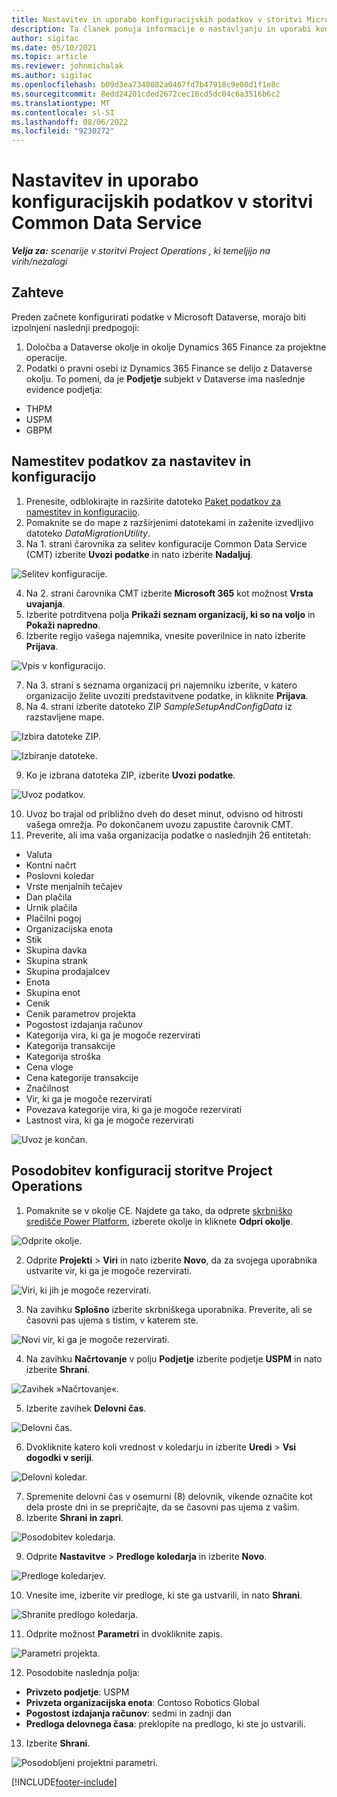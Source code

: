 ```yaml
---
title: Nastavitev in uporabo konfiguracijskih podatkov v storitvi Microsoft Dataverse
description: Ta članek ponuja informacije o nastavljanju in uporabi konfiguracijskih podatkov v Project Operations.
author: sigitac
ms.date: 05/10/2021
ms.topic: article
ms.reviewer: johnmichalak
ms.author: sigitac
ms.openlocfilehash: b09d3ea7348082a0467fd7b47918c9e00d1f1e8c
ms.sourcegitcommit: 8edd24201cded2672cec16cd5dc84c6a3516b6c2
ms.translationtype: MT
ms.contentlocale: sl-SI
ms.lasthandoff: 08/06/2022
ms.locfileid: "9230272"
---
```

# <a name="set-up-and-apply-configuration-data-in-the-common-data-service"></a>Nastavitev in uporabo konfiguracijskih podatkov v storitvi Common Data Service 

_**Velja za:** scenarije v storitvi Project Operations , ki temeljijo na virih/nezalogi_



## <a name="prerequisites"></a>Zahteve

Preden začnete konfigurirati podatke v Microsoft Dataverse, morajo biti izpolnjeni naslednji predpogoji:

1.  Določba a Dataverse okolje in okolje Dynamics 365 Finance za projektne operacije.
2.  Podatki o pravni osebi iz Dynamics 365 Finance se delijo z Dataverse okolju. To pomeni, da je **Podjetje** subjekt v Dataverse ima naslednje evidence podjetja:
  - THPM
  - USPM
  - GBPM

## <a name="install-setup-and-configuration-data"></a>Namestitev podatkov za nastavitev in konfiguracijo

1. Prenesite, odblokirajte in razširite datoteko [Paket podatkov za namestitev in konfiguracijo](https://download.microsoft.com/download/e/2/d/e2da6c98-d5dd-450c-aabe-fd6bf2ba374b/ProjOpsSampleSetupData-%20Integrated%20Latest.zip).
2. Pomaknite se do mape z razširjenimi datotekami in zaženite izvedljivo datoteko *DataMigrationUtility*.
3. Na 1. strani čarovnika za selitev konfiguracije Common Data Service (CMT) izberite **Uvozi podatke** in nato izberite **Nadaljuj**.

![Selitev konfiguracije.](./media/1ConfigurationMigration.png)

4. Na 2. strani čarovnika CMT izberite **Microsoft 365** kot možnost **Vrsta uvajanja**.
5. Izberite potrditvena polja **Prikaži seznam organizacij, ki so na voljo** in **Pokaži napredno**.
6. Izberite regijo vašega najemnika, vnesite poverilnice in nato izberite **Prijava**.

![Vpis v konfiguracijo.](./media/2ConfigurationSignin.png)

7. Na 3. strani s seznama organizacij pri najemniku izberite, v katero organizacijo želite uvoziti predstavitvene podatke, in kliknite **Prijava**.
8. Na 4. strani izberite datoteko ZIP *SampleSetupAndConfigData* iz razstavljene mape.

![Izbira datoteke ZIP.](./media/3ZipFile.png)

![Izbiranje datoteke.](./media/4SelectAFile.png)

9. Ko je izbrana datoteka ZIP, izberite **Uvozi podatke**.

![Uvoz podatkov.](./media/5ImportData.png)

10. Uvoz bo trajal od približno dveh do deset minut, odvisno od hitrosti vašega omrežja. Po dokončanem uvozu zapustite čarovnik CMT. 
11. Preverite, ali ima vaša organizacija podatke o naslednjih 26 entitetah:

  - Valuta
  - Kontni načrt
  - Poslovni koledar
  - Vrste menjalnih tečajev
  - Dan plačila
  - Urnik plačila
  - Plačilni pogoj
  - Organizacijska enota
  - Stik
  - Skupina davka
  - Skupina strank
  - Skupina prodajalcev
  - Enota
  - Skupina enot
  - Cenik
  - Cenik parametrov projekta
  - Pogostost izdajanja računov
  - Kategorija vira, ki ga je mogoče rezervirati
  - Kategorija transakcije
  - Kategorija stroška
  - Cena vloge
  - Cena kategorije transakcije
  - Značilnost
  - Vir, ki ga je mogoče rezervirati
  - Povezava kategorije vira, ki ga je mogoče rezervirati
  - Lastnost vira, ki ga je mogoče rezervirati

![Uvoz je končan.](./media/6CompleteImport.png)

## <a name="update-project-operations-configurations"></a>Posodobitev konfiguracij storitve Project Operations

1. Pomaknite se v okolje CE. Najdete ga tako, da odprete [skrbniško središče Power Platform](https://admin.powerplatform.microsoft.com/environments), izberete okolje in kliknete **Odpri okolje**. 

![Odprite okolje.](./media/7OpenEnvironment.png)

2. Odprite **Projekti** > **Viri** in nato izberite **Novo**, da za svojega uporabnika ustvarite vir, ki ga je mogoče rezervirati.

![Viri, ki jih je mogoče rezervirati.](./media/8BookableResources.png)

3. Na zavihku **Splošno** izberite skrbniškega uporabnika. Preverite, ali se časovni pas ujema s tistim, v katerem ste. 

![Novi vir, ki ga je mogoče rezervirati.](./media/9NewBookableResource.png)

4. Na zavihku **Načrtovanje** v polju **Podjetje** izberite podjetje **USPM** in nato izberite **Shrani**. 

![Zavihek »Načrtovanje«.](./media/10SchedulingTab.png)

5. Izberite zavihek **Delovni čas**.  

![Delovni čas.](./media/11WorkHours.png)

6. Dvokliknite katero koli vrednost v koledarju in izberite **Uredi** > **Vsi dogodki v seriji**. 

![Delovni koledar.](./media/12WorkCalendar.png)

7. Spremenite delovni čas v osemurni (8) delovnik, vikende označite kot dela proste dni in se prepričajte, da se časovni pas ujema z vašim. 
8. Izberite **Shrani in zapri**.

![Posodobitev koledarja.](./media/13UpdateCalendar.png)

9. Odprite **Nastavitve** > **Predloge koledarja** in izberite **Novo**.
 
 ![Predloge koledarjev.](./media/14CalendarTemplates.png)
 
 10. Vnesite ime, izberite vir predloge, ki ste ga ustvarili, in nato **Shrani**. 
 
 ![Shranite predlogo koledarja.](./media/15SaveCalendarTemplate.png)
 
 11. Odprite možnost **Parametri** in dvokliknite zapis. 
 
 ![Parametri projekta.](./media/16ProjectParameters.png)
 
12. Posodobite naslednja polja:

 - **Privzeto podjetje**: USPM
 - **Privzeta organizacijska enota**: Contoso Robotics Global
 - **Pogostost izdajanja računov**: sedmi in zadnji dan
 - **Predloga delovnega časa**: preklopite na predlogo, ki ste jo ustvarili.

13. Izberite **Shrani**. 

![Posodobljeni projektni parametri.](./media/17UpdatedProjectParameters.png)


[!INCLUDE[footer-include](../includes/footer-banner.md)]

